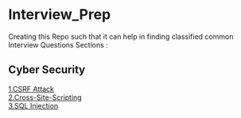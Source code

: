 # Interview_Prep
Creating this Repo such that it can help in finding classified common Interview Questions
Sections :
## Cyber Security
[1.CSRF Attack](https://github.com/AbhishekSharma6903/Interview_Prep/blob/main/Cyber_Security/1.CSRF)\
[2.Cross-Site-Scripting](https://github.com/AbhishekSharma6903/Interview_Prep/blob/main/Cyber_Security/2.Cross-Site-Scripting)\
[3.SQL Injection]()
